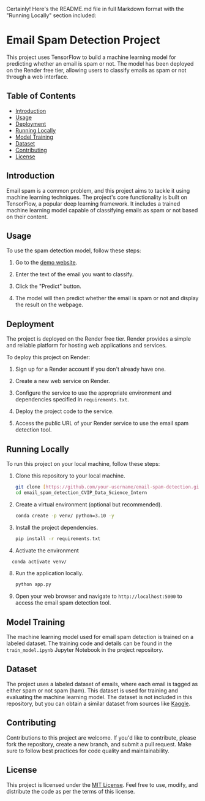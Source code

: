 Certainly! Here's the README.md file in full Markdown format with the "Running Locally" section included:

# Email Spam Detection Project

This project uses TensorFlow to build a machine learning model for predicting whether an email is spam or not. The model has been deployed on the Render free tier, allowing users to classify emails as spam or not through a web interface.

## Table of Contents

- [Introduction](#introduction)
- [Usage](#usage)
- [Deployment](#deployment)
- [Running Locally](#running-locally)
- [Model Training](#model-training)
- [Dataset](#dataset)
- [Contributing](#contributing)
- [License](#license)

## Introduction

Email spam is a common problem, and this project aims to tackle it using machine learning techniques. The project's core functionality is built on TensorFlow, a popular deep learning framework. It includes a trained machine learning model capable of classifying emails as spam or not based on their content.


## Usage

To use the spam detection model, follow these steps:

1. Go to the [demo website](https://email-spam-detection-qycu.onrender.com/).

2. Enter the text of the email you want to classify.

3. Click the "Predict" button.

4. The model will then predict whether the email is spam or not and display the result on the webpage.

## Deployment

The project is deployed on the Render free tier. Render provides a simple and reliable platform for hosting web applications and services.

To deploy this project on Render:

1. Sign up for a Render account if you don't already have one.

2. Create a new web service on Render.

3. Configure the service to use the appropriate environment and dependencies specified in `requirements.txt`.

4. Deploy the project code to the service.

5. Access the public URL of your Render service to use the email spam detection tool.

## Running Locally

To run this project on your local machine, follow these steps:

1. Clone this repository to your local machine.

   ```bash
   git clone [https://github.com/your-username/email-spam-detection.git](https://github.com/amulyaprasanth/email_spam_detection_CVIP_Data_Science_Intern)
   cd email_spam_detection_CVIP_Data_Science_Intern
   ```

2. Create a virtual environment (optional but recommended).

   ```bash
   conda create -p venv/ python=3.10 -y
   ```

3. Install the project dependencies.

   ```bash
   pip install -r requirements.txt
   ```

4. Activate the environment
 ```bash
   conda activate venv/
   ```

8. Run the application locally.

   ```bash
   python app.py
   ```

9. Open your web browser and navigate to `http://localhost:5000` to access the email spam detection tool.

## Model Training

The machine learning model used for email spam detection is trained on a labeled dataset. The training code and details can be found in the `train_model.ipynb` Jupyter Notebook in the project repository.

## Dataset

The project uses a labeled dataset of emails, where each email is tagged as either spam or not spam (ham). This dataset is used for training and evaluating the machine learning model. The dataset is not included in this repository, but you can obtain a similar dataset from sources like [Kaggle](https://www.kaggle.com/uciml/sms-spam-collection-dataset).

## Contributing

Contributions to this project are welcome. If you'd like to contribute, please fork the repository, create a new branch, and submit a pull request. Make sure to follow best practices for code quality and maintainability.

## License

This project is licensed under the [MIT License](LICENSE). Feel free to use, modify, and distribute the code as per the terms of this license.

